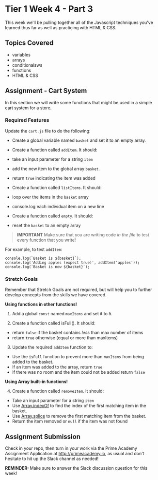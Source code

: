 # Tier 1 Week 4 - Part 3

This week we'll be pulling together all of the Javascript techniques you've learned thus far as well as practicing with HTML & CSS.

## Topics Covered

- variables
- arrays
- conditionalsws
- functions
- HTML & CSS

## Assignment - Cart System 

In this section we will write some functions that might be used in a simple cart system for a store. 

### Required Features
Update the `cart.js` file to do the following:

- Create a global variable named `basket` and set it to an empty array.
<!--created global variable via let baskets=[];-->

- Create a function called `addItem`. It should:
<!-- created function called addItem-->
  - take an input parameter for a string `item`
<!-- started INPUT PARAMETER called "item-->

  - add the new item to the global array `basket`. 
  <!-- added the new "item" to the array via "baskets.push(item); -->

  - return `true` indicating the item was added
  <!-- added return true-->

- Create a function called `listItems`. It should:
<!-- created function called list items-->
  - loop over the items in the `basket` array
  <!-- uses a for loop to go through the array-->
  - console.log each individual item on a new line
  <!--console.logs each item-->
  <!-- added items just to double check function works-->

- Create a function called `empty`. It should:
<!-- created function called empty-->
  - reset the `basket` to an empty array
    <!--it clears in the function, but doesnt clear array outside of the function. Not sure if this is correct?-->
> __IMPORTANT__
> Make sure that you are writing code *in the file* to test every function that you write!

For example, to test `addItem`:
```
console.log(`Basket is ${basket}`);
console.log('Adding apples (expect true)', addItem('apples'));
console.log(`Basket is now ${basket}`);
```

### Stretch Goals 
Remember that Stretch Goals are not required, but will help you to further develop concepts from the skills we have covered.

__Using functions in other functions!__

1. Add a global `const` named `maxItems` and set it to 5.

2. Create a function called isFull(). It should:
  - return `false` if the basket contains *less* than max number of items
  - return `true` otherwise (equal or more than maxItems)

3. Update the required `addItem` function to:
  - Use the `isFull` function to prevent more than `maxItems` from being added to the basket. 
  - If an item was added to the array, return `true`
  - If there was no room and the item could not be added return `false`

__Using Array built-in functions!__

4. Create a function called `removeItem`. It should:
  - Take an input parameter for a string `item`
  - Use [Array.indexOf](https://developer.mozilla.org/en-US/docs/Web/JavaScript/Reference/Global_Objects/Array/indexOf) to find the index of the first matching item in the basket.
  - Use [Array.splice](https://developer.mozilla.org/en-US/docs/Web/JavaScript/Reference/Global_Objects/Array/splice) to remove the first matching item from the basket.
  - Return the item removed or `null` if the item was not found

## Assignment Submission
Check in your repo, then turn in your work via the Prime Academy Assignment Application at http://primeacademy.io, as usual and don't hesitate to hit up the Slack channel as needed!

**REMINDER:** Make sure to answer the Slack discussion question for this week!